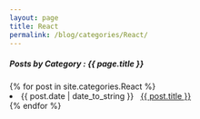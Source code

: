 ```yaml
---
layout: page
title: React
permalink: /blog/categories/React/
---
```


<h5> Posts by Category : {{ page.title }} </h5>

<div class="card">
{% for post in site.categories.React %}
 <li class="category-posts"><span>{{ post.date | date_to_string }}</span> &nbsp; <a href="{{ post.url }}">{{ post.title }}</a></li>
{% endfor %}
</div>